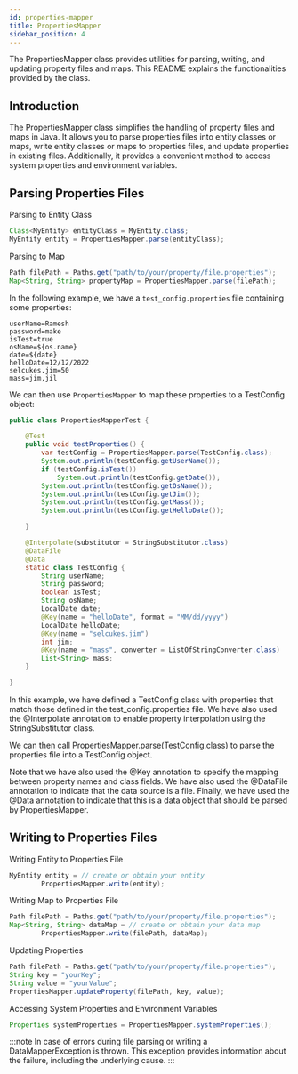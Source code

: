 ```yaml
---
id: properties-mapper
title: PropertiesMapper
sidebar_position: 4
---
```


The PropertiesMapper class provides utilities for parsing, writing, and updating property files and maps. This README
explains the functionalities provided by the class.

## Introduction

The PropertiesMapper class simplifies the handling of property files and maps in Java. It allows you to parse properties
files into entity classes or maps, write entity classes or maps to properties files, and update properties in existing
files. Additionally, it provides a convenient method to access system properties and environment variables.

## Parsing Properties Files

Parsing to Entity Class

```java
Class<MyEntity> entityClass = MyEntity.class;
MyEntity entity = PropertiesMapper.parse(entityClass);
```

Parsing to Map

```java
Path filePath = Paths.get("path/to/your/property/file.properties");
Map<String, String> propertyMap = PropertiesMapper.parse(filePath);
```

In the following example, we have a `test_config.properties` file containing some properties:

```properties title="test_config.properties"
userName=Ramesh
password=make
isTest=true
osName=${os.name}
date=${date}
helloDate=12/12/2022
selcukes.jim=50
mass=jim,jil
```

We can then use `PropertiesMapper` to map these properties to a TestConfig object:

```java
public class PropertiesMapperTest {

    @Test
    public void testProperties() {
        var testConfig = PropertiesMapper.parse(TestConfig.class);
        System.out.println(testConfig.getUserName());
        if (testConfig.isTest())
            System.out.println(testConfig.getDate());
        System.out.println(testConfig.getOsName());
        System.out.println(testConfig.getJim());
        System.out.println(testConfig.getMass());
        System.out.println(testConfig.getHelloDate());

    }

    @Interpolate(substitutor = StringSubstitutor.class)
    @DataFile
    @Data
    static class TestConfig {
        String userName;
        String password;
        boolean isTest;
        String osName;
        LocalDate date;
        @Key(name = "helloDate", format = "MM/dd/yyyy")
        LocalDate helloDate;
        @Key(name = "selcukes.jim")
        int jim;
        @Key(name = "mass", converter = ListOfStringConverter.class)
        List<String> mass;
    }

}
```

In this example, we have defined a TestConfig class with properties that match those defined in the
test_config.properties file. We have also used the @Interpolate annotation to enable property interpolation using the
StringSubstitutor class.

We can then call PropertiesMapper.parse(TestConfig.class) to parse the properties file into a TestConfig object.

Note that we have also used the @Key annotation to specify the mapping between property names and class fields. We have
also used the @DataFile annotation to indicate that the data source is a file. Finally, we have used the @Data
annotation to indicate that this is a data object that should be parsed by PropertiesMapper.

## Writing to Properties Files

Writing Entity to Properties File

```java
MyEntity entity = // create or obtain your entity
        PropertiesMapper.write(entity);
```

Writing Map to Properties File

```java
Path filePath = Paths.get("path/to/your/property/file.properties");
Map<String, String> dataMap = // create or obtain your data map
        PropertiesMapper.write(filePath, dataMap);
```
Updating Properties

```java
Path filePath = Paths.get("path/to/your/property/file.properties");
String key = "yourKey";
String value = "yourValue";
PropertiesMapper.updateProperty(filePath, key, value);
```
Accessing System Properties and Environment Variables

```java
Properties systemProperties = PropertiesMapper.systemProperties();
```

:::note
In case of errors during file parsing or writing a DataMapperException is thrown.
This exception provides information about the failure, including the underlying cause.
:::